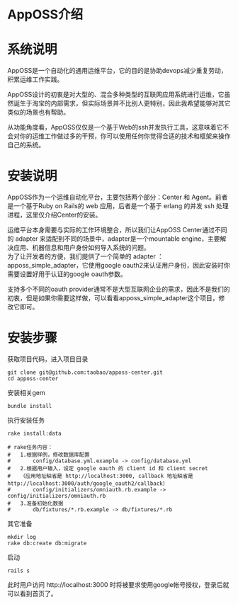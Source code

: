 AppOSS介绍
==========

# 系统说明 #
AppOSS是一个自动化的通用运维平台，它的目的是协助devops减少重复劳动，积累运维工作实践。  

AppOSS设计的初衷是对大型的、混合多种类型的互联网应用系统进行运维，它虽然诞生于淘宝的内部需求，但实际场景并不比别人更特别，因此我希望能够对其它类似的场景也有帮助。  

从功能角度看，AppOSS仅仅是一个基于Web的ssh并发执行工具，这意味着它不会对你的运维工作做过多的干预，你可以使用任何你觉得合适的技术和框架来操作自己的系统。

# 安装说明 #
AppOSS作为一个运维自动化平台，主要包括两个部分：Center 和 Agent。前者是一个基于Ruby on Rails的 web 应用，后者是一个基于 erlang 的并发 ssh 处理进程，这里仅介绍Center的安装。

运维平台本身需要与实际的工作环境整合，所以我们让AppOSS Center通过不同的 adapter 来适配到不同的场景中，adapter是一个mountable engine，主要解决应用、机器信息和用户身份如何导入系统的问题。  
为了让开发者的方便，我们提供了一个简单的 adapter ：apposs\_simple\_adapter，它使用google oauth2来认证用户身份，因此安装时你需要设置好用于认证的google oauth参数。  

支持多个不同的oauth provider通常不是大型互联网企业的需求，因此不是我们的初衷，但是如果你需要这样做，可以看看apposs\_simple\_adapter这个项目，修改它即可。

# 安装步骤 #
获取项目代码，进入项目目录  

	git clone git@github.com:taobao/apposs-center.git   
	cd apposs-center

安装相关gem

	bundle install  

执行安装任务

	rake install:data

	# rake任务内容：
	# 	1.根据样例，修改数据库配置  
	# 		config/database.yml.example -> config/database.yml
	# 	2.根据用户输入，设定 google oauth 的 client id 和 client secret
	# 	（应用地址缺省是 http://localhost:3000, callback 地址缺省是 http://localhost:3000/auth/google_oauth2/callback）   
	#  		config/initializers/omniauth.rb.example -> config/initializers/omniauth.rb
	#	3.准备初始化数据
	#		db/fixtures/*.rb.example -> db/fixtures/*.rb

其它准备

	mkdir log  
	rake db:create db:migrate   

启动  
	
	rails s  

此时用户访问 http://localhost:3000 时将被要求使用google帐号授权，登录后就可以看到首页了。  

